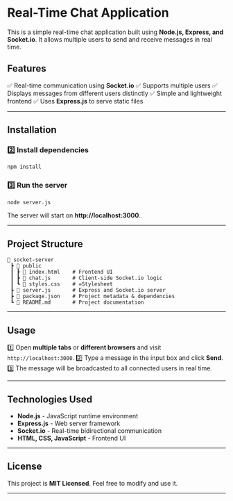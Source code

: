 # Real-Time Chat Application

This is a simple real-time chat application built using **Node.js, Express, and Socket.io**. It allows multiple users to send and receive messages in real time.

## Features

✅ Real-time communication using **Socket.io**
✅ Supports multiple users
✅ Displays messages from different users distinctly
✅ Simple and lightweight frontend
✅ Uses **Express.js** to serve static files

---

## Installation

### 2️⃣ Install dependencies
```sh
npm install
```

### 3️⃣ Run the server
```sh
node server.js
```

The server will start on **http://localhost:3000**.

---

## Project Structure
```
📂 socket-server
 ┣ 📂 public
 ┃ ┣ 📜 index.html    # Frontend UI
 ┃ ┣ 📜 chat.js       # Client-side Socket.io logic
 ┃ ┗ 📜 styles.css    # =Stylesheet
 ┣ 📜 server.js       # Express and Socket.io server
 ┣ 📜 package.json    # Project metadata & dependencies
 ┗ 📜 README.md       # Project documentation
```

---

## Usage

1️⃣ Open **multiple tabs** or **different browsers** and visit `http://localhost:3000`.
2️⃣ Type a message in the input box and click **Send**.
3️⃣ The message will be broadcasted to all connected users in real time.

---

## Technologies Used

- **Node.js** - JavaScript runtime environment
- **Express.js** - Web server framework
- **Socket.io** - Real-time bidirectional communication
- **HTML, CSS, JavaScript** - Frontend UI

---

## License
This project is **MIT Licensed**. Feel free to modify and use it.

---



